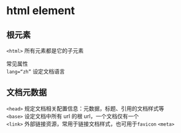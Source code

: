 # html element

## 根元素

`<html>` 所有元素都是它的子元素

常见属性  
`lang=“zh”` 设定文档语言

## 文档元数据

`<head>` 规定文档相关配置信息：元数据，标题、引用的文档样式等  
`<base>` 设定文档中所有 url 的根 url，一个文档仅有一个  
`<link>` 外部链接资源，常用于链接文档样式，也可用于`favicon`
`<meta>`
